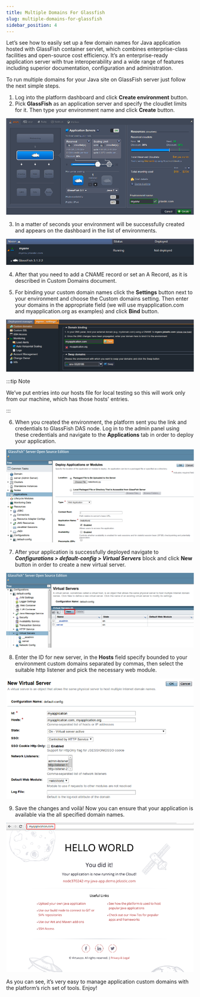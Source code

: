 ```yaml
---
title: Multiple Domains For Glassfish
slug: multiple-domains-for-glassfish
sidebar_position: 4
---
```


Let’s see how to easily set up a few domain names for Java application hosted with GlassFish container servlet, which combines enterprise-class facilities and open-source cost efficiency. It’s an enterprise-ready application server with true interoperability and a wide range of features including superior documentation, configuration and administration.

To run multiple domains for your Java site on GlassFish server just follow the next simple steps.

1. Log into the platform dashboard and click **Create environment** button.
2. Pick **GlassFish** as an application server and specify the cloudlet limits for it. Then type your environment name and click **Create** button.

<div style={{
    display:'flex',
    justifyContent: 'center',
    margin: '0 0 1rem 0'
}}>

![Locale Dropdown](./img/MultipleDomainsforGlassFish/01-environment-wizard.png)

</div>

3. In a matter of seconds your environment will be successfully created and appears on the dashboard in the list of environments.

<div style={{
    display:'flex',
    justifyContent: 'center',
    margin: '0 0 1rem 0'
}}>

![Locale Dropdown](./img/MultipleDomainsforGlassFish/02-glassfish-environment-created.png)

</div>

4. After that you need to add a CNAME record or set an A Record, as it is described in Custom Domains document.

5. For binding your custom domain names click the **Settings** button next to your environment and choose the Custom domains setting. Then enter your domains in the appropriate field (we will use myapplication.com and myapplication.org as examples) and click **Bind** button.

<div style={{
    display:'flex',
    justifyContent: 'center',
    margin: '0 0 1rem 0'
}}>

![Locale Dropdown](./img/MultipleDomainsforGlassFish/03-bind-environment-domains.png)

</div>

:::tip Note

We’ve put entries into our hosts file for local testing so this will work only from our machine, which has those hosts' entries.

:::

6. When you created the environment, the platform sent you the link and credentials to GlassFish DAS node. Log in to the admin panel using these credentials and navigate to the **Applications** tab in order to deploy your application.

<div style={{
    display:'flex',
    justifyContent: 'center',
    margin: '0 0 1rem 0'
}}>

![Locale Dropdown](./img/MultipleDomainsforGlassFish/04-glassfish-admin-panel-applications.png)

</div>

7. After your application is successfully deployed navigate to ***Configurations > default-config > Virtual Servers*** block and click **New** button in order to create a new virtual server.

<div style={{
    display:'flex',
    justifyContent: 'center',
    margin: '0 0 1rem 0'
}}>

![Locale Dropdown](./img/MultipleDomainsforGlassFish/05-glassfish-admin-panel-virtual-servers.png)

</div>


8. Enter the ID for new server, in the **Hosts** field specify bounded to your environment custom domains separated by commas, then select the suitable http listener and pick the necessary web module.

<div style={{
    display:'flex',
    justifyContent: 'center',
    margin: '0 0 1rem 0'
}}>

![Locale Dropdown](./img/MultipleDomainsforGlassFish/06-glassfish-new-virtual-server.png)

</div>


9. Save the changes and voilà! Now you can ensure that your application is available via the all specified domain names.

<div style={{
    display:'flex',
    justifyContent: 'center',
    margin: '0 0 1rem 0'
}}>

![Locale Dropdown](./img/MultipleDomainsforGlassFish/07-glassfish-multiple-domain-names.png)

</div>


As you can see, it’s very easy to manage application custom domains with the platform’s rich set of tools. Enjoy!